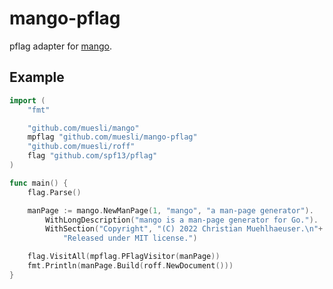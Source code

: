 # mango-pflag

pflag adapter for [mango](https://github.com/muesli/mango).

## Example

```go
import (
    "fmt"

    "github.com/muesli/mango"
    mpflag "github.com/muesli/mango-pflag"
    "github.com/muesli/roff"
    flag "github.com/spf13/pflag"
)

func main() {
    flag.Parse()

    manPage := mango.NewManPage(1, "mango", "a man-page generator").
        WithLongDescription("mango is a man-page generator for Go.").
        WithSection("Copyright", "(C) 2022 Christian Muehlhaeuser.\n"+
            "Released under MIT license.")

    flag.VisitAll(mpflag.PFlagVisitor(manPage))
    fmt.Println(manPage.Build(roff.NewDocument()))
}
```
